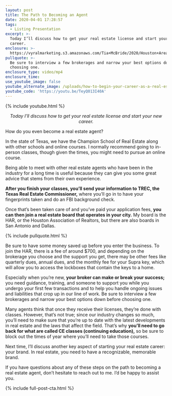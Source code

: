```yaml
---
layout: post
title: The Path to Becoming an Agent
date: 2020-04-01 17:28:57
tags:
  - Listing Presentation
excerpt: >-
  Today I’ll discuss how to get your real estate license and start your new
  career.
enclosure: >-
  https://vyralmarketing.s3.amazonaws.com/Tia+McBride/2020/Houston+Area+Real+Estate-+How+to+Get+Your+Real+Estate+License.mp4
pullquote: >-
  Be sure to interview a few brokerages and narrow your best options down before
  choosing one.
enclosure_type: video/mp4
enclosure_time:
use_youtube_image: false
youtube_alternate_image: /uploads/how-to-begin-your-career-as-a-real-estate-agent-yt.jpg
youtube_code: 'https://youtu.be/TeyQ013I40A'
---
```


{% include youtube.html %}

<p style="text-align: center;"><em>Today I’ll discuss how to get your real estate license and start your new career.</em></p>

How do you even become a real estate agent?

In the state of Texas, we have the Champion School of Real Estate along with other schools and online courses. I normally recommend going to in-person classes, though given the times, you might need to pursue an online course.

Being able to meet with other real estate agents who have been in the industry for a long time is useful because they can give you some great advice that stems from their own experience.&nbsp;

**After you finish your classes, you’ll send your information to TREC, the Texas Real Estate Commissioner,** where you’ll go in to have your fingerprints taken and do an FBI background check.

Once that’s been taken care of and you’ve paid your application fees, **you can then join a real estate board that operates in your city.** My board is the HAR, or the Houston Association of Realtors, but there are also boards in San Antonio and Dallas.

{% include pullquote.html %}

Be sure to have some money saved up before you enter the business. To join the HAR, there is a fee of around $700, and depending on the brokerage you choose and the support you get, there may be other fees like quarterly dues, annual dues, and the monthly fee for your Supra key, which will allow you to access the lockboxes that contain the keys to a home.

Especially when you’re new, **your broker can make or break your success;** you need guidance, training, and someone to support you while you undergo your first few transactions and to help you handle ongoing issues and liabilities that crop up in our line of work. Be sure to interview a few brokerages and narrow your best options down before choosing one.

Many agents think that once they receive their licenses, they’re done with classes. However, that’s not true; since our industry changes so much, you’ll need to make sure that you’re up to date with the latest developments in real estate and the laws that affect the field. That’s why **you’ll need to go back for what are called CE classes (continuing education),** so be sure to block out the times of year where you’ll need to take those courses.

Next time, I’ll discuss another key aspect of starting your real estate career: your brand. In real estate, you need to have a recognizable, memorable brand.

If you have questions about any of these steps on the path to becoming a real estate agent, don’t hesitate to reach out to me. I’d be happy to assist you.

{% include full-post-cta.html %}